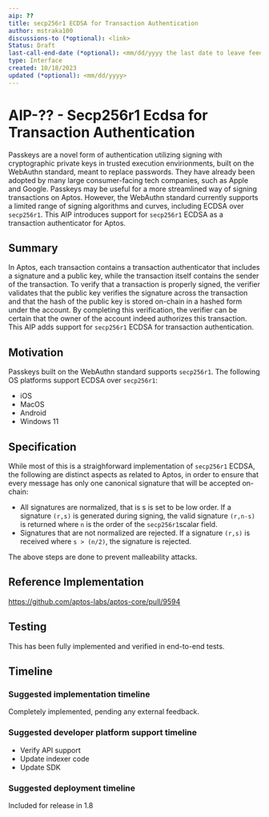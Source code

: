 ```yaml
---
aip: ??
title: secp256r1 ECDSA for Transaction Authentication
author: mstraka100
discussions-to (*optional): <link>
Status: Draft
last-call-end-date (*optional): <mm/dd/yyyy the last date to leave feedbacks and reviews>
type: Interface
created: 10/18/2023
updated (*optional): <mm/dd/yyyy>
---
```


# AIP-?? - Secp256r1 Ecdsa for Transaction Authentication

Passkeys are a novel form of authentication utilizing signing with cryptographic private keys in trusted execution envirionments, built on the WebAuthn standard, meant to replace passwords. 
They have already been adopted by many large consumer-facing tech companies, such as Apple and Google. 
Passkeys may be useful for a more streamlined way of signing transactions on Aptos.
However, the WebAuthn standard currently supports a limited range of signing algorithms and curves, including ECDSA over `secp256r1`.
This AIP introduces support for `secp256r1` ECDSA as a transaction authenticator for Aptos.

## Summary

In Aptos, each transaction contains a transaction authenticator that includes a signature and a public key, while the transaction itself contains the sender of the transaction. To verify that a transaction is properly signed, the verifier validates that the public key verifies the signature across the transaction and that the hash of the public key is stored on-chain in a hashed form under the account. By completing this verification, the verifier can be certain that the owner of the account indeed authorizes this transaction. This AIP adds support for `secp256r1` ECDSA for transaction authentication.

## Motivation

Passkeys built on the WebAuthn standard supports `secp256r1`. The following OS platforms support ECDSA over `secp256r1`:

* iOS
* MacOS
* Android
* Windows 11

## Specification

While most of this is a straighforward implementation of `secp256r1` ECDSA, the following are distinct aspects as related to Aptos, in order to ensure that every message has only one canonical signature that will be accepted on-chain:

* All signatures are normalized, that is s is set to be low order. If a signature `(r,s)` is generated during signing, the valid signature `(r,n-s)` is returned where `n` is the order of the `secp256r1`scalar field.
* Signatures that are not normalized are rejected. If a signature `(r,s)` is received where `s > (n/2)`, the signature is rejected. 

The above steps are done to prevent malleability attacks. 

## Reference Implementation

https://github.com/aptos-labs/aptos-core/pull/9594

## Testing

This has been fully implemented and verified in end-to-end tests.

## Timeline

### Suggested implementation timeline

Completely implemented, pending any external feedback.

### Suggested developer platform support timeline

* Verify API support
* Update indexer code
* Update SDK

### Suggested deployment timeline

Included for release in 1.8
